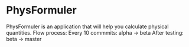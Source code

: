 # PhysFormuler
PhysFormuler is an application that will help you calculate physical quantities.
Flow process: Every 10 commmits: alpha -> beta
After testing: beta -> master
